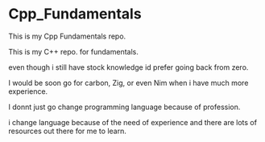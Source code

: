 # Cpp_Fundamentals
This is my Cpp Fundamentals repo.

This is my C++ repo. for fundamentals.

even though i still have stock knowledge id prefer going back from zero.

I would be soon go for carbon, Zig, or even Nim when i have much more experience.

I donnt just go change programming language because of profession.

i change language because of the need of experience and there are lots of resources out there for me to learn.

